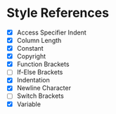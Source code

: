 # Style References

- [x] Access Specifier Indent
- [x] Column Length
- [x] Constant
- [x] Copyright
- [x] Function Brackets
- [ ] If-Else Brackets
- [x] Indentation
- [x] Newline Character
- [ ] Switch Brackets
- [x] Variable
